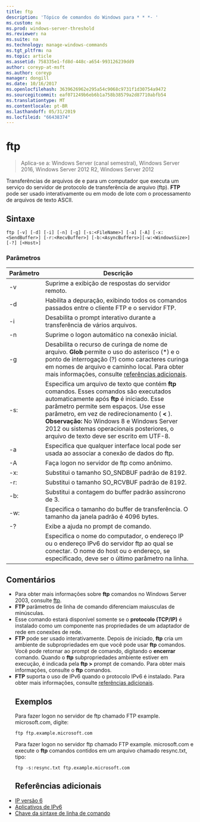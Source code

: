 ```yaml
---
title: ftp
description: 'Tópico de comandos do Windows para * * *- '
ms.custom: na
ms.prod: windows-server-threshold
ms.reviewer: na
ms.suite: na
ms.technology: manage-windows-commands
ms.tgt_pltfrm: na
ms.topic: article
ms.assetid: 758335e1-fd8d-448c-a654-993126239dd9
author: coreyp-at-msft
ms.author: coreyp
manager: dongill
ms.date: 10/16/2017
ms.openlocfilehash: 3639626962e295a54c9068c9731f1d30754a9472
ms.sourcegitcommit: eaf071249b6eb6b1a758b38579a2d87710abfb54
ms.translationtype: MT
ms.contentlocale: pt-BR
ms.lasthandoff: 05/31/2019
ms.locfileid: "66438374"
---
```

# <a name="ftp"></a>ftp

>Aplica-se a: Windows Server (canal semestral), Windows Server 2016, Windows Server 2012 R2, Windows Server 2012

Transferências de arquivos de e para um computador que executa um serviço do servidor de protocolo de transferência de arquivo (ftp). **FTP** pode ser usado interativamente ou em modo de lote com o processamento de arquivos de texto ASCII. 
## <a name="syntax"></a>Sintaxe
```
ftp [-v] [-d] [-i] [-n] [-g] [-s:<FileName>] [-a] [-A] [-x:<SendBuffer>] [-r:<RecvBuffer>] [-b:<AsyncBuffers>][-w:<WindowsSize>]  [-?] [<Host>]
```
### <a name="parameters"></a>Parâmetros

|     Parâmetro     |                                                                                                                                                      Descrição                                                                                                                                                      |
|-------------------|-----------------------------------------------------------------------------------------------------------------------------------------------------------------------------------------------------------------------------------------------------------------------------------------------------------------------|
|        -v         |                                                                                                                                    Suprime a exibição de respostas do servidor remoto.                                                                                                                                     |
|        -d         |                                                                                                               Habilita a depuração, exibindo todos os comandos passados entre o cliente FTP e o servidor FTP.                                                                                                                |
|        -i         |                                                                                                                            Desabilita o prompt interativo durante a transferência de vários arquivos.                                                                                                                             |
|        -n         |                                                                                                                                    Suprime o logon automático na conexão inicial.                                                                                                                                     |
|        -g         |                                         Desabilita o recurso de curinga de nome de arquivo.  **Glob** permite o uso do asterisco (\*) e o ponto de interrogação (?) como caracteres curinga em nomes de arquivo e caminho local. Para obter mais informações, consulte [referências adicionais](ftp.md#BKMK_additionalRef).                                          |
|   -s:<FileName>   | Especifica um arquivo de texto que contém **ftp** comandos. Esses comandos são executados automaticamente após **ftp** é iniciado. Esse parâmetro permite sem espaços. Use esse parâmetro, em vez de redirecionamento ( **<** ). **Observação:** No Windows 8 e Windows Server 2012 ou sistemas operacionais posteriores, o arquivo de texto deve ser escrito em UTF-8. |
|        -a         |                                                                                                                 Especifica que qualquer interface local pode ser usada ao associar a conexão de dados do ftp.                                                                                                                  |
|        -A         |                                                                                                                                        Faça logon no servidor de ftp como anônimo.                                                                                                                                         |
|  -x:<SendBuffer>  |                                                                                                                                     Substitui o tamanho SO_SNDBUF padrão de 8192.                                                                                                                                     |
|  -r:<RecvBuffer>  |                                                                                                                                     Substitui o tamanho SO_RCVBUF padrão de 8192.                                                                                                                                     |
| -b:<AsyncBuffers> |                                                                                                                                    Substitui a contagem do buffer padrão assíncrono de 3.                                                                                                                                     |
| -w:<WindowsSize>  |                                                                                                                   Especifica o tamanho do buffer de transferência. O tamanho da janela padrão é 4096 bytes.                                                                                                                   |
|        -?         |                                                                                                                                         Exibe a ajuda no prompt de comando.                                                                                                                                          |
|      <host>       |                                                                    Especifica o nome do computador, o endereço IP ou o endereço IPv6 do servidor ftp ao qual se conectar. O nome do host ou o endereço, se especificado, deve ser o último parâmetro na linha.                                                                    |

## <a name="remarks"></a>Comentários
- Para obter mais informações sobre **ftp** comandos no Windows Server 2003, consulte [ftp](https://technet.microsoft.com/library/cc756013(v=ws.10).aspx).
- **FTP** parâmetros de linha de comando diferenciam maiusculas de minúsculas.
- Esse comando estará disponível somente se o **protocolo (TCP/IP)** é instalado como um componente nas propriedades de um adaptador de rede em conexões de rede.
- **FTP** pode ser usado interativamente. Depois de iniciado, **ftp** cria um ambiente de subpropriedades em que você pode usar **ftp** comandos. Você pode retornar ao prompt de comando, digitando o **encerrar** comando. Quando o **ftp** subpropriedades ambiente estiver em execução, é indicada pela **ftp >** prompt de comando. Para obter mais informações, consulte o **ftp** comandos.
- **FTP** suporta o uso de IPv6 quando o protocolo IPv6 é instalado. Para obter mais informações, consulte [referências adicionais](ftp.md#BKMK_additionalRef).
  ## <a name="BKMK_Examples"></a>Exemplos
  Para fazer logon no servidor de ftp chamado FTP example. microsoft.com, digite:
  ```
  ftp ftp.example.microsoft.com
  ```
  Para fazer logon no servidor ftp chamado FTP example. microsoft.com e execute o **ftp** comandos contidos em um arquivo chamado resync.txt, tipo:
  ```
  ftp -s:resync.txt ftp.example.microsoft.com
  ```
  ## <a name="BKMK_additionalRef"></a>Referências adicionais
- [IP versão 6](https://technet.microsoft.com/library/cc738636(v=ws.10).aspx)
- [Aplicativos de IPv6](https://technet.microsoft.com/library/cc782509(v=ws.10).aspx)
- [Chave da sintaxe de linha de comando](command-line-syntax-key.md)

